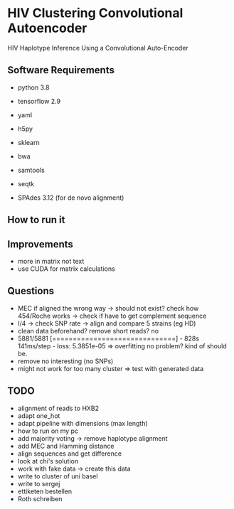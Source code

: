 # HIV Clustering Convolutional Autoencoder

HIV Haplotype Inference Using a Convolutional Auto-Encoder

## Software Requirements

- python 3.8
- tensorflow 2.9
- yaml
- h5py
- sklearn


- bwa
- samtools
- seqtk


- SPAdes 3.12 (for de novo alignment)

## How to run it

## Improvements

- more in matrix not text
- use CUDA for matrix calculations

## Questions

[//]: # (- de novo macht kei sinn mit MEC teste odr?)

- MEC if aligned the wrong way -> should not exist? check how 454/Roche works -> check if have to get complement
  sequence
- l/4 -> check SNP rate -> align and compare 5 strains (eg HD)
- clean data beforehand? remove short reads? no
- 5881/5881 [==============================] - 828s 141ms/step - loss: 5.3851e-05 => overfitting no problem? kind of
  should be.
- remove no interesting (no SNPs)
- might not work for too many cluster => test with generated data

## TODO

- alignment of reads to HXB2
- adapt one_hot
- adapt pipeline with dimensions (max length)
- how to run on my pc
- add majority voting -> remove haplotype alignment
- add MEC and Hamming distance
- align sequences and get difference
- look at chi's solution
- work with fake data -> create this data
- write to cluster of uni basel
- write to sergej
- ettiketen bestellen
- Roth schreiben